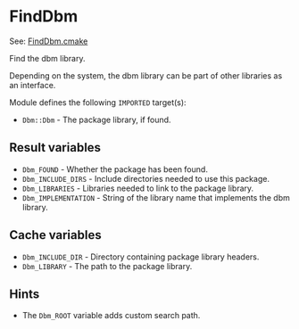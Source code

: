 # FindDbm

See: [FindDbm.cmake](https://github.com/petk/php-build-system/tree/master/cmake/cmake/modules/FindDbm.cmake)

Find the dbm library.

Depending on the system, the dbm library can be part of other libraries as an
interface.

Module defines the following `IMPORTED` target(s):

* `Dbm::Dbm` - The package library, if found.

## Result variables

* `Dbm_FOUND` - Whether the package has been found.
* `Dbm_INCLUDE_DIRS` - Include directories needed to use this package.
* `Dbm_LIBRARIES` - Libraries needed to link to the package library.
* `Dbm_IMPLEMENTATION` - String of the library name that implements the dbm
  library.

## Cache variables

* `Dbm_INCLUDE_DIR` - Directory containing package library headers.
* `Dbm_LIBRARY` - The path to the package library.

## Hints

* The `Dbm_ROOT` variable adds custom search path.
